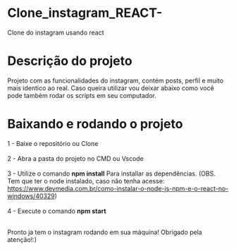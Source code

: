 # Clone_instagram_REACT-
Clone do instagram usando react
# Descrição do projeto
Projeto com as funcionalidades do instagram, contém posts, perfil e muito mais identico ao real. Caso queira utilizar vou deixar abaixo como você pode também rodar os scripts em seu computador.
# Baixando e rodando o projeto 
1 - Baixe o repositório ou Clone <br><br>
2 - Abra a pasta do projeto no CMD ou Vscode <br><br>
3 - Utilize o comando <b>npm install</b> Para installar as dependências. (OBS. Tem que ter o node instalado, caso não tenha acesse: https://www.devmedia.com.br/como-instalar-o-node-js-npm-e-o-react-no-windows/40329)<br><br>
4 - Execute o comando <b>npm start</b><br><br>

Pronto ja tem o instagram rodando em sua máquina! Obrigado pela atenção!:)

